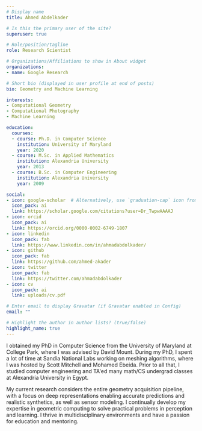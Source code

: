 ```yaml
---
# Display name
title: Ahmed Abdelkader

# Is this the primary user of the site?
superuser: true

# Role/position/tagline
role: Research Scientist

# Organizations/Affiliations to show in About widget
organizations:
- name: Google Research

# Short bio (displayed in user profile at end of posts)
bio: Geometry and Machine Learning

interests:
- Computational Geometry
- Computational Photography
- Machine Learning

education:
  courses:
  - course: Ph.D. in Computer Science
    institution: University of Maryland
    year: 2020
  - course: M.Sc. in Applied Mathematics
    institution: Alexandria University
    year: 2013
  - course: B.Sc. in Computer Engineering
    institution: Alexandria University
    year: 2009

social:
- icon: google-scholar  # Alternatively, use `graduation-cap` icon from `fas` icon pack
  icon_pack: ai
  link: https://scholar.google.com/citations?user=Dr_TwpwAAAAJ
- icon: orcid
  icon_pack: ai
  link: https://orcid.org/0000-0002-6749-1807
- icon: linkedin
  icon_pack: fab
  link: https://www.linkedin.com/in/ahmadabdolkader/
- icon: github
  icon_pack: fab
  link: https://github.com/ahmed-akader
- icon: twitter
  icon_pack: fab
  link: https://twitter.com/ahmadabdolkader
- icon: cv
  icon_pack: ai
  link: uploads/cv.pdf

# Enter email to display Gravatar (if Gravatar enabled in Config)
email: ""

# Highlight the author in author lists? (true/false)
highlight_name: true
---
```

I obtained my PhD in Computer Science from the University of Maryland at College Park, where I was advised by David Mount. During my PhD, I spent a lot of time at Sandia National Labs working on meshing algorithms, where I was hosted by Scott Mitchell and Mohamed Ebeida. Prior to all that, I studied computer engineering and TA'ed many math/CS undergrad classes at Alexandria University in Egypt.

My current research considers the entire geometry acquisition pipeline, with a focus on deep representations enabling accurate predictions and realistic synthetics, as well as sensor modeling. I continually develop my expertise in geometric computing to solve practical problems in perception and learning. I thrive in multidisciplinary environments and have a passion for education and mentoring.
